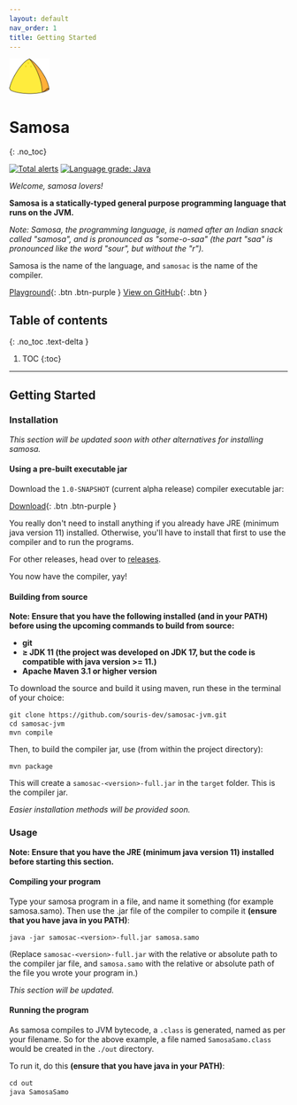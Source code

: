 ```yaml
---
layout: default
nav_order: 1
title: Getting Started
---
```


<img src="images/samosa-logo@0-5.png" height="64" />

# Samosa
{: .no_toc}

[![Total alerts](https://img.shields.io/lgtm/alerts/g/souris-dev/samosac-jvm.svg?logo=lgtm&logoWidth=18)](https://lgtm.com/projects/g/souris-dev/samosac-jvm/alerts/) [![Language grade: Java](https://img.shields.io/lgtm/grade/java/g/souris-dev/samosac-jvm.svg?logo=lgtm&logoWidth=18)](https://lgtm.com/projects/g/souris-dev/samosac-jvm/context:java)

_Welcome, samosa lovers!_

**Samosa is a statically-typed general purpose programming language that runs on the JVM.**

_Note: Samosa, the programming language, is named after an Indian snack called "samosa", and is pronounced as "some-o-saa" (the part "saa" is pronounced like the word "sour", but without the "r")._

Samosa is the name of the language, and `samosac` is the name of the compiler.

[Playground](http://playground.samosa-lang.org){: .btn .btn-purple }
[View on GitHub](https://github.com/souris-dev/samosac-jvm){: .btn }

## Table of contents
{: .no_toc .text-delta }

1. TOC
{:toc}

---
## Getting Started

### Installation

_This section will be updated soon with other alternatives for installing samosa._

#### Using a pre-built executable jar

Download the `1.0-SNAPSHOT` (current alpha release) compiler executable jar:

[Download](https://github.com/souris-dev/samosac-jvm/releases/download/v1.0.0-alpha/samosac-1.0-SNAPSHOT-full.jar){: .btn .btn-purple }

You really don't need to install anything if you already have JRE (minimum java version 11) installed. Otherwise, you'll have to install that first to use the compiler and to run the programs.

For other releases, head over to [releases](https://github.com/souris-dev/samosac-jvm/releases).

You now have the compiler, yay!

#### Building from source

**Note: Ensure that you have the following installed (and in your PATH) before using the upcoming commands to build from source:**

*   **git**
*   **≥ JDK 11 (the project was developed on JDK 17, but the code is compatible with java version >= 11.)**
*   **Apache Maven 3.1 or higher version**

To download the source and build it using maven, run these in the terminal of your choice:

```
git clone https://github.com/souris-dev/samosac-jvm.git
cd samosac-jvm
mvn compile
```
Then, to build the compiler jar, use (from within the project directory):

```
mvn package
```

This will create a `samosac-<version>-full.jar` in the `target` folder. This is the compiler jar.

_Easier installation methods will be provided soon._

### Usage

**Note: Ensure that you have the JRE (minimum java version 11) installed before starting this section.**

#### Compiling your program

Type your samosa program in a file, and name it something (for example samosa.samo). Then use the .jar file of the compiler to compile it **(ensure that you have java in you PATH)**:

```
java -jar samosac-<version>-full.jar samosa.samo
```

(Replace `samosac-<version>-full.jar` with the relative or absolute path to the compiler jar file, and `samosa.samo` with the relative or absolute path of the file you wrote your program in.)

_This section will be updated._

#### Running the program

As samosa compiles to JVM bytecode, a `.class` is generated, named as per your filename. So for the above example, a file named `SamosaSamo.class` would be created in the `./out` directory.

To run it, do this **(ensure that you have java in your PATH)**:

```
cd out
java SamosaSamo
```

